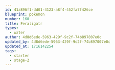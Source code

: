 ```yaml
---
id: 41a896f1-dd01-4123-a8f4-452fa7f426ce
blueprint: pokemon
number: 160
title: Feraligatr
types:
  - water
author: 4d8d6ede-5963-429f-9c2f-74b897007e0c
updated_by: 4d8d6ede-5963-429f-9c2f-74b897007e0c
updated_at: 1716142254
tags:
  - starter
  - stage-2
---
```


